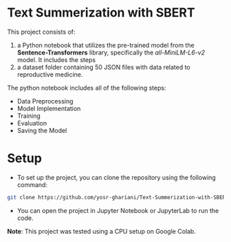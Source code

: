 # Text Summerization with SBERT

This project consists of:

1. a Python notebook that utilizes the pre-trained model from the **Sentence-Transformers** library, specifically the *all-MiniLM-L6-v2* model. It includes the steps 
2. a dataset folder containing 50 JSON files with data related to reproductive medicine.

The python notebook includes all of the following steps:

* Data Preprocessing
* Model Implementation
* Training
* Evaluation
* Saving the Model

# Setup 
* To set up the project, you can clone the repository using the following command:
```bash
git clone https://github.com/yosr-ghariani/Text-Summerization-with-SBERT
```

* You can open the project in Jupyter Notebook or JupyterLab to run the code. 

**Note**: This project was tested using a CPU setup on Google Colab.
